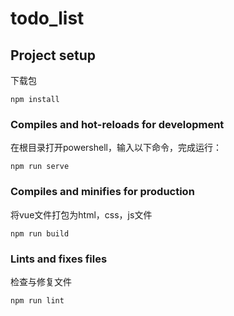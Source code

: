 # todo_list

## Project setup

下载包

```
npm install
```

### Compiles and hot-reloads for development

在根目录打开powershell，输入以下命令，完成运行：

```
npm run serve
```

### Compiles and minifies for production

将vue文件打包为html，css，js文件

```
npm run build
```

### Lints and fixes files

检查与修复文件

```
npm run lint
```


